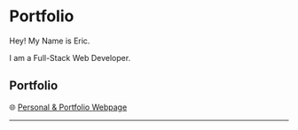 # Portfolio
Hey! My Name is Eric. 

I am a Full-Stack Web Developer.

## Portfolio

🌐 [Personal & Portfolio Webpage](http://thirdcoast.dev)

---
